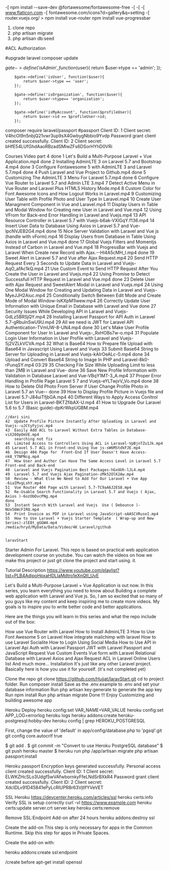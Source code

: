 
-[ npm install --save-dev @fortawesome/fontawesome-free
-[ <link rel="stylesheet" href="/css/app.css">
-[ <script src="/js/app.js"></script>
-[ www.flaticon.com
-[ fontawesome.com/icons?d=gallery&q=setting
-[ router.vuejs.org/ > npm install vue-router
npm install vue-progressbar


1. clone repo
2. php artisan migrate
3. php artisan db:seed

#ACL Authorization


#upgrade laravel
composer update


$gate->define('isAdmin',function($user){
            return $user->type == 'admin';
        });

        $gate->define('isUser', function($user){
            return $user->type == 'user';
        });

        $gate->define('isOrganization', function($user){
            return $user->type== 'organization';
        });

        $gate->define('isMyAccount', function($profileUser){
            return $user->id == $profileUser->id;
        });

composer require laravel/passport
#passport
Client ID: 1
Client secret: V4hcOI9n5nbjQ21vwr3up9sX4GwbygNbbio9Yvdp
Password grant client created successfully.
Client ID: 2
Client secret: bHfE54LUfGhdAaoRBzadSMlwZFs6DSorHYhD0VRi

Courses
Video part 4
   done 1   Let's Build a Multi-Purpose Laravel + Vue Application.mp4
   done 2   Installing AdminLTE 3 on Laravel 5.7 and Bootstrap 4.mp4
   done 3   Configure Fontawesome 5 with AdminLTE 3 and Laravel 5.7.mp4
   done 4   Push Laravel and Vue Project to Github.mp4
   done 5   Customizing The AdminLTE 3 Menu For Laravel 5.7.mp4
   done 6   Configure Vue Router to Laravel 5.7 and Admin LTE 3.mp4
    7   Detect Active Menu in Vue Router and Laravel Plus HTML5 History Mode.mp4
    8   Custom Color for Font Awesome Icons and How Logout Works in Laravel.mp4
    9   Customizing User Table with Profile Photo and User Type In Laravel.mp4
    10  Create User Managment Component in Vue and Laravel.mp4
    11  Display Users in Table and Modal Window for Creating new User in Laravel and Vue.mp4
    12  Using VFrom for Back-end Error Handling in Laravel and Vuejs.mp4
    13  API Resource Controller in Laravel 5.7 with Vuejs-b6ak-VXIGqY.f136.mp4
    14  Insert User Data to Database Using Axios in Laravel 5.7 and Vue-lpcNVJEB2G4.mp4
    done 15   Nice Server Validation with Laravel and Vue js (handle with vForm).mp4
    16  Display Users from Database in Table Using Axios in Laravel and Vue.mp4
    done 17  Global Vuejs Filters and Momentjs Instead of Carbon in Laravel and Vue.mp4
    18  ProgressBar with Vuejs and Laravel When Create new Record with Ajax.--Hl4A5cMH_I.mp4
    done 19  Sweet Alert in Laravel 5.7 and Vue after Ajax Request.mp4
    20  Send HTTP Request Every 3 Seconds to Update Data in Laravel and Vuejs-AqO_afAc1kQ.mp4
    21  Use Custom Event to Send HTTP Request After You Create the User in Laravel and Vuejs.mp4
    22  Using Promise to Detect Successfull HTTP Request in Laravel and Vue.mp4
    done 23  Delete User with Ajax Request and SweetAlert Modal in Laravel and Vuejs.mp4
    24  Using One Modal Window for Creating and Updating Data in Laravel and Vuejs-MyeJJH2Aiuc.mp4
    25  Conditionally Switch Between Edit Mode and Create Mode of Modal Window-IsKXpM1lwew.mp4
    26  Correctly Update User Information with Unique Email in Database with Laravel and Vue
    done 27  Security Issues While Developing API in Laravel and Vuejs-GdLz5BRSjQY.mp4
    28  Installing Laravel Passport for API Auth in Laravel 5.7-gRbuInSwU9U.mp4
    29  All we need is JWT for Laravel API Authentication-TVmUW-8-UN4.mp4
    done 30  Let's Make User Profile Component for User In Laravel and Vuejs-_RxHOBs7w-o.mp4
    31  Populate Login User Information in User Profile with Laravel and Vuejs-5j2VZLkVCVA.mp4
    32  What is Base64  How to Prepare file Upload with Base64 in Javascript Using Laravel and Vuejs
    33  Submit Base64 String to Server for Uploading in Laravel and Vuejs-kAIrOeALc-0.mp4
    done 34  Upload and Convert Base64 String to Image In PHP and Laravel-8k0-rPunqSY.mp4
    03:29 35  Checking File Size While Uploading  Limit to less than 2MB in Laravel and Vue-
    done 36  Save New Profile Information with Validation in Database Laravel and Vue-VBqY1MT-3_A.mp4
    37  Proper Error Handling in Profile Page Laravel 5 7 and Vuejs-eYLTwjvV_Vo.mp4
    done 38  How to Delete Old Photo From Server if User Change Profile Photo in Laravel 5.7 an Vue--
    done 39  How to Display Profile Picture in Vuejs file and Laravel 5.7-J84uiTfjbGA.mp4
    40  Different Ways to Apply Access Conltrol List for Users in Laravel-BKTZfibAX-U.mp4
    41  How to Upgrade Our Laravel 5.6 to 5.7 (Basic guide)-dpKrWkpUGBM.mp4
    
    //dari sini
    42  Update Profile Picture Instantly After Uploading in Laravel and Vuejs--uJCtyFyjvc.mp4
    43  Easily Add ACL to Laravel Without Extra Tables in Database-viX260pOmVE.mp4
        searching not fix
    44  Limited Access to Controllers Using ACL in Laravel-VpBjnTZu1Jk.mp4
    45 Laravel 5.7 ACL in Front-end Using Vue js-sW6MStdkFJE.mp4
    46  Design 404 Page for  Front-End If User Doesn't Have Access-nk8_Y7NPNcg.mp4
    47  How User and Author Can Have The Same Access Level in Laravel 5.7 Front-end and Back-end
    48  Laravel and Vuejs Pagination Best Packages-hGxUUh-lJL4.mp4
    49  Laravel 5.7 and Vuejs Ajax Pagination-zMk52OlK2Aw.mp4
    50  Review - What Else We Need to Add for Our Laravel + Vue App -6iaIMvgLshY.mp4
    51  Vue Router 404 Page with Laravel 5.7-TC9aA6J2ES8.mp4
    52  Re-Usable Search Functionality in Laravel 5.7 and Vuejs ( Ajax, Axios )-6ozObDvcPNg.mp4
    done
    53  Instant Search With Laravel and Vuejs  Use ( Debounce )-NUx56WcFIRQ.mp4
    54  Print Invoice as PDF in Laravel using JavaScript-oAASCVRuseI.mp4
    55  How to Use Laravel + Vuejs Starter Template  ( Wrap-up and New Series)-zlE8t_gGGW4.mp4
    /media/hryd/MyData/Data/Video/4K Laravel/github


    laravStart
Starter Admin For Laravel. This repo is based on practical web application development course on youtube. You can watch the videos on how we make this project or just git clone the project and start using. it.

Tutorial Description
https://www.youtube.com/playlist?list=PLB4AdipoHpxaHDLIaMdtro1eXnQtl_UvE

Let's Build a Multi-Purpose Laravel + Vue Application is out now. In this series, you learn everything you need to know about Building a complete web application with Laravel and Vue js. So, I am so excited that so many of you guys like my content and keep inspiring me to create more videos. My goals is to inspire you to write better code and better applications.

Here are the things you will learn in this series and what the repo include out of the box:

How use Vue Router with Laravel
How to Install AdminLTE 3
How to Use Font Awesome 5 on Laravel
How integrate mailchimp with laravel
How to use Laravel Socialite
How to Login Using Social Media
How to Use API in Laravel
Api Auth with Laravel Passport
JWT with Laravel Passport and JavaScript Request
Vue Custom Events
Vue form with Laravel
Relational Database with Laravel
Axios and Ajax Request
ACL in Laravel
Online Users list
And much more...
Installation
It's just like any other Laravel project. Basically here is how you use it for yourself. (it's not completed yet)

Clone the repo git clone https://github.com/Hujjat/laravStart.git
cd to project folder.
Run composer install
Save as the .env.example to .env and set your database information
Run php artisan key:generate to generate the app key
Run npm install
Run php artisan migrate
Done !!! Enjoy Customizing and building awesome app



Heroku Deploy
heroku config:set VAR_NAME=VAR_VALUE
heroku config:set APP_LOG=errorlog
heroku logs
heroku addons:create heroku-postgresql:hobby-dev
heroku config | grep HEROKU_POSTGRESQL

First, change the value of 'default' in app/config/database.php to 'pgsql'.git
git config core.autocrlf true

$ git add .
$ git commit -m "Convert to use Heroku PostgreSQL database"
$ git push heroku master
$ heroku run php /app/artisan migrate
php artisan passport:install


Heroku passport
Encryption keys generated successfully.
Personal access client created successfully.
Client ID: 1
Client secret: ELWKZHcSLo3Udgf5wVAfwbornkyFfeLNdSrBXkR4
Password grant client created successfully.
Client ID: 2
Client secret: XdcIDLv91D45841ePyLcRIUPR8r63VjtlfYVeVET

SSL Heroku https://devcenter.heroku.com/articles/ssl
heroku certs:info
Verify SSL is setup correctly
curl -vI https://www.example.com
heroku certs:update server.crt server.key
heroku certs:remove

Remove SSL:Endpoint Add-on after 24 hours
heroku addons:destroy ssl

Create the add-on
This step is only necessary for apps in the Common Runtime. Skip this step for apps in Private Spaces.

Create the add-on with:

heroku addons:create ssl:endpoint


/create before
apt-get install openssl